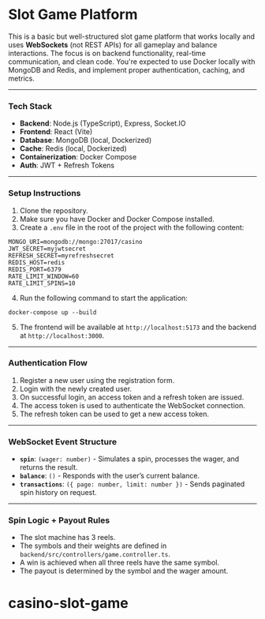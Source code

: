 # Slot Game Platform

This is a basic but well-structured slot game platform that works locally and uses **WebSockets** (not REST APIs) for all gameplay and balance interactions. The focus is on backend functionality, real-time communication, and clean code. You're expected to use Docker locally with MongoDB and Redis, and implement proper authentication, caching, and metrics.

---

### Tech Stack

- **Backend**: Node.js (TypeScript), Express, Socket.IO
- **Frontend**: React (Vite)
- **Database**: MongoDB (local, Dockerized)
- **Cache**: Redis (local, Dockerized)
- **Containerization**: Docker Compose
- **Auth**: JWT + Refresh Tokens

---

### Setup Instructions

1.  Clone the repository.
2.  Make sure you have Docker and Docker Compose installed.
3.  Create a `.env` file in the root of the project with the following content:

```
MONGO_URI=mongodb://mongo:27017/casino
JWT_SECRET=myjwtsecret
REFRESH_SECRET=myrefreshsecret
REDIS_HOST=redis
REDIS_PORT=6379
RATE_LIMIT_WINDOW=60
RATE_LIMIT_SPINS=10
```

4.  Run the following command to start the application:

```
docker-compose up --build
```

5.  The frontend will be available at `http://localhost:5173` and the backend at `http://localhost:3000`.

---

### Authentication Flow

1.  Register a new user using the registration form.
2.  Login with the newly created user.
3.  On successful login, an access token and a refresh token are issued.
4.  The access token is used to authenticate the WebSocket connection.
5.  The refresh token can be used to get a new access token.

---

### WebSocket Event Structure

-   **`spin`**: `(wager: number)` - Simulates a spin, processes the wager, and returns the result.
-   **`balance`**: `()` - Responds with the user’s current balance.
-   **`transactions`**: `({ page: number, limit: number })` - Sends paginated spin history on request.

---

### Spin Logic + Payout Rules

-   The slot machine has 3 reels.
-   The symbols and their weights are defined in `backend/src/controllers/game.controller.ts`.
-   A win is achieved when all three reels have the same symbol.
-   The payout is determined by the symbol and the wager amount.
# casino-slot-game
